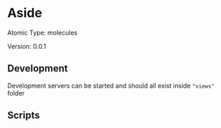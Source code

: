 # Aside

Atomic Type: molecules

Version: 0.0.1

## Development

Development servers can be started and should all exist inside `"views"` folder

## Scripts
